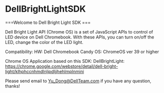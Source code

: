 DellBrightLightSDK
==================

===Welcome to Dell Bright Light SDK ===

Dell Bright Light API (Chrome OS) is a set of JavaScript APIs to control of LED device on Dell Chromebook. With these APIs, you can turn on/off the LED, change the color of the LED light.

Compatibility:
    HW: Dell Chromebook Candy
    OS: ChromeOS ver 39 or higher

Chrome OS Application based on this SDK:
    DellBrightLight: https://chrome.google.com/webstore/detail/dell-bright-light/klhphccnhmdlnljpdljjhehlmplnmini

Please send email to Yu_Dong@DellTeam.com if you have any question, thanks!

